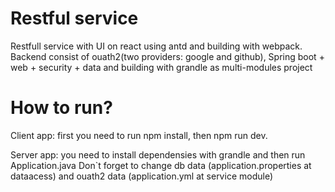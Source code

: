 # Restful service
Restfull service with UI on react using antd and building with webpack. 
Backend consist of ouath2(two providers: google and github), Spring boot + web + security + data and building with grandle as multi-modules project

# How to run?

Client app: first you need to run npm install, then npm run dev. 

Server app: you need to install dependensies with grandle and then run Application.java
Don`t forget to change db data (application.properties at dataacess) and ouath2 data (application.yml at service module)

